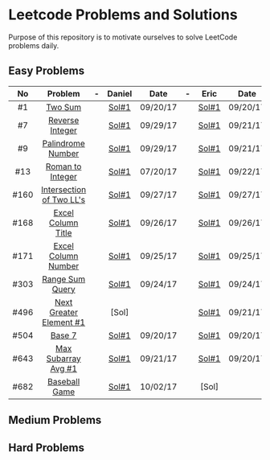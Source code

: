 # Leetcode Problems and Solutions

Purpose of this repository is to motivate ourselves to solve LeetCode problems daily.


## Easy Problems

| No |Problem| - |Daniel| Date | - | Eric | Date | - | Arafat | Date |
|:--:|:-----:|:-:|:----:|:----:|:-:|:----:|:----:|:-:|:------:|:----:|
|#1|[Two Sum](https://leetcode.com/problems/two-sum/description/)||[Sol#1](./001.TwoSum/Daniel.java)|09/20/17||[Sol#1](./001.TwoSum/Eric.java)|09/20/17||[Sol]||
|#7|[Reverse Integer](https://leetcode.com/problems/reverse-integer/description/)||[Sol#1](./007.ReverseInteger/Daniel.java)|09/29/17||[Sol#1](./007.ReverseInteger/Eric.java)|09/21/17||[Sol]||
|#9|[Palindrome Number](https://leetcode.com/problems/palindrome-number/description/)||[Sol#1](./009.PalindromeNumber/Daniel.java)|09/29/17||[Sol#1](./009.PalindromeNumber/Eric.java)|09/21/17||[Sol]||
|#13|[Roman to Integer](https://leetcode.com/problems/roman-to-integer/description/)||[Sol#1](./013.RomanToInteger/Daniel.java)|07/20/17||[Sol#1](./013.RomanToInteger/Eric.java)|09/22/17||[Sol]||
|#160|[Intersection of Two LL's](https://leetcode.com/problems/intersection-of-two-linked-lists/description/)||[Sol#1](./160.IntersectionTwoLL/Daniel.java)|09/27/17||[Sol#1](./160.IntersectionTwoLL/Eric.java)|09/27/17||[Sol]||
|#168|[Excel Column Title](https://leetcode.com/problems/excel-sheet-column-title/description/)||[Sol#1](./168.ExcelSheetColumnTitle/Daniel.java)|09/26/17||[Sol#1](./168.ExcelSheetColumnTitle/Eric.java)|09/26/17||[Sol]||
|#171|[Excel Column Number](https://leetcode.com/problems/excel-sheet-column-number/description/)||[Sol#1](./171.ExcelSheetColumnNo/Daniel.java)|09/25/17||[Sol#1](./171.ExcelSheetColumnNo/Eric.java)|09/25/17||[Sol]||
|#303|[Range Sum Query](https://leetcode.com/problems/range-sum-query-immutable/description/)||[Sol#1](./303.RangeSumQueryImmutable/Daniel.java)|09/24/17||[Sol#1](./303.RangeSumQueryImmutable/Eric.java)|09/24/17||[Sol]||
|#496|[Next Greater Element #1](https://leetcode.com/problems/next-greater-element-i/description/)||[Sol]|||[Sol#1](./496.NextGreaterElement1/Eric.java)|09/21/17||[Sol]||
|#504|[Base 7](https://leetcode.com/problems/base-7/description/)||[Sol#1](./504.Base7/Daniel.java)|09/20/17||[Sol#1](./504.Base7/Eric.java)|09/20/17||[Sol]||
|#643|[Max Subarray Avg #1](https://leetcode.com/problems/maximum-average-subarray-i/description/)||[Sol#1](./643.MaxSubarrayAvg1/Daniel.java)|09/21/17||[Sol#1](./643.MaxSubarrayAvg1/Eric.java)|09/20/17||[Sol]||
|#682|[Baseball Game](https://leetcode.com/problems/baseball-game/description/)||[Sol#1](./682.BaseballGame/Daniel.java)|10/02/17||[Sol]|||[Sol]||

## Medium Problems

## Hard Problems
